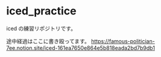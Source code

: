 # iced_practice

iced の練習リポジトリです。

途中経過はここに書き殴ってます。
https://famous-politician-7ee.notion.site/iced-161ea7650e864e5b818eada2bd7b9db1

